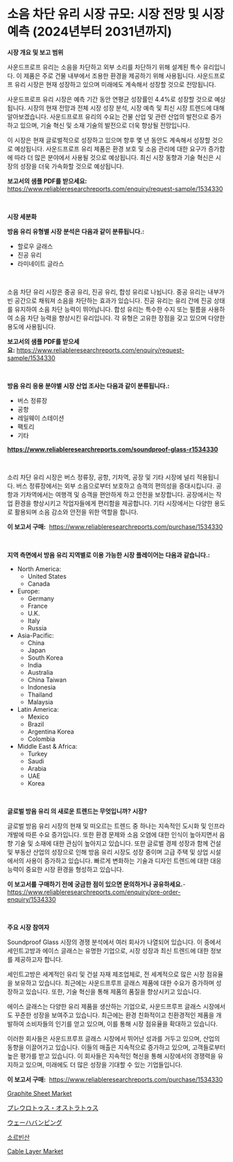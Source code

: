 <p><h1>소음 차단 유리 시장 규모: 시장 전망 및 시장 예측 (2024년부터 2031년까지)</h1></p><p><strong>시장 개요 및 보고 범위</strong></p>
<p><p>사운드프로프 유리는 소음을 차단하고 외부 소리를 차단하기 위해 설계된 특수 유리입니다. 이 제품은 주로 건물 내부에서 조용한 환경을 제공하기 위해 사용됩니다. 사운드프로프 유리 시장은 현재 성장하고 있으며 미래에도 계속해서 성장할 것으로 전망됩니다. </p><p>사운드프로프 유리 시장은 예측 기간 동안 연평균 성장률인 4.4%로 성장할 것으로 예상됩니다. 시장의 현재 전망과 전체 시장 성장 분석, 시장 예측 및 최신 시장 트렌드에 대해 알아보겠습니다. 사운드프로프 유리의 수요는 건물 산업 및 관련 산업의 발전으로 증가하고 있으며, 기술 혁신 및 소재 기술의 발전으로 더욱 향상될 전망입니다.</p><p>이 시장은 현재 글로벌적으로 성장하고 있으며 향후 몇 년 동안도 계속해서 성장할 것으로 예상됩니다. 사운드프로프 유리 제품은 환경 보호 및 소음 관리에 대한 요구가 증가함에 따라 더 많은 분야에서 사용될 것으로 예상됩니다. 최신 시장 동향과 기술 혁신은 시장의 성장을 더욱 가속화할 것으로 예상됩니다.</p></p>
<p><strong>보고서의 샘플 PDF를 받으세요:</strong> <a href="https://www.reliableresearchreports.com/enquiry/request-sample/1534330">https://www.reliableresearchreports.com/enquiry/request-sample/1534330</a></p>
<p>&nbsp;</p>
<p><strong>시장 세분화</strong></p>
<p><strong>방음 유리 유형별 시장 분석은 다음과 같이 분류됩니다.:</strong></p>
<p><ul><li>할로우 글래스</li><li>진공 유리</li><li>라미네이트 글라스</li></ul></p>
<p>&nbsp;</p>
<p><p>소음 차단 유리 시장은 중공 유리, 진공 유리, 합성 유리로 나뉩니다. 중공 유리는 내부가 빈 공간으로 채워져 소음을 차단하는 효과가 있습니다. 진공 유리는 유리 간에 진공 상태를 유지하여 소음 차단 능력이 뛰어납니다. 합성 유리는 특수한 수지 또는 필름을 사용하여 소음 차단 능력을 향상시킨 유리입니다. 각 유형은 고유한 장점을 갖고 있으며 다양한 용도에 사용됩니다.</p></p>
<p><strong>보고서의 샘플 PDF를 받으세요:</strong>&nbsp;<a href="https://www.reliableresearchreports.com/enquiry/request-sample/1534330">https://www.reliableresearchreports.com/enquiry/request-sample/1534330</a></p>
<p>&nbsp;</p>
<p><strong> 방음 유리 응용 분야별 시장 산업 조사는 다음과 같이 분류됩니다.:</strong></p>
<p><ul><li>버스 정류장</li><li>공항</li><li>레일웨이 스테이션</li><li>팩토리</li><li>기타</li></ul></p>
<p><strong><a href="https://www.reliableresearchreports.com/soundproof-glass-r1534330">https://www.reliableresearchreports.com/soundproof-glass-r1534330</a></strong></p>
<p>&nbsp;</p>
<p><p>소리 차단 유리 시장은 버스 정류장, 공항, 기차역, 공장 및 기타 시장에 널리 적용됩니다. 버스 정류장에서는 외부 소음으로부터 보호하고 승객의 편의성을 증대시킵니다. 공항과 기차역에서는 여행객 및 승객을 편안하게 하고 안전을 보장합니다. 공장에서는 작업 환경을 향상시키고 작업자들에게 편리함을 제공합니다. 기타 시장에서는 다양한 용도로 활용되며 소음 감소와 안전을 위한 역할을 합니다.</p></p>
<p><strong>이 보고서 구매:</strong>&nbsp; <a href="https://www.reliableresearchreports.com/purchase/1534330">https://www.reliableresearchreports.com/purchase/1534330</a></p>
<p>&nbsp;</p>
<p><strong>지역 측면에서 방음 유리 지역별로 이용 가능한 시장 플레이어는 다음과 같습니다.:</strong></p>
<p><ul>
    <li>
        North America:
        <ul>
            <li>United States</li>
            <li>Canada</li>
        </ul>
    </li>
    <li>
        Europe:
        <ul>
            <li>Germany</li>
            <li>France</li>
            <li>U.K.</li>
            <li>Italy</li>
            <li>Russia</li>
        </ul>
    </li>
    <li>
        Asia-Pacific:
        <ul>
            <li>China</li>
            <li>Japan</li>
            <li>South Korea</li>
            <li>India</li>
            <li>Australia</li>
            <li>China Taiwan</li>
            <li>Indonesia</li>
            <li>Thailand</li>
            <li>Malaysia</li>
        </ul>
    </li>
    <li>
        Latin America:
        <ul>
            <li>Mexico</li>
            <li>Brazil</li>
            <li>Argentina Korea</li>
            <li>Colombia</li>
        </ul>
    </li>
    <li>
        Middle East & Africa:
        <ul>
            <li>Turkey</li>
            <li>Saudi</li>
            <li>Arabia</li>
            <li>UAE</li>
            <li>Korea</li>
        </ul>
    </li>
    </ul></p>
<p>&nbsp;</p>
<p><strong>글로벌 방음 유리 의 새로운 트렌드는 무엇입니까? 시장?</strong></p>
<p><p>글로벌 방음 유리 시장의 현재 및 떠오르는 트렌드 중 하나는 지속적인 도시화 및 인프라 개발에 따른 수요 증가입니다. 또한 환경 문제와 소음 오염에 대한 인식이 높아지면서 음향 기술 및 소재에 대한 관심이 높아지고 있습니다. 또한 글로벌 경제 성장과 함께 건설 및 부동산 산업의 성장으로 인해 방음 유리 시장도 성장 중이며 고급 주택 및 상업 시설에서의 사용이 증가하고 있습니다. 빠르게 변화하는 기술과 디자인 트렌드에 대한 대응 능력이 중요한 시장 환경을 형성하고 있습니다.</p></p>
<p><strong>이 보고서를 구매하기 전에 궁금한 점이 있으면 문의하거나 공유하세요.</strong>- <a href="https://www.reliableresearchreports.com/enquiry/pre-order-enquiry/1534330">https://www.reliableresearchreports.com/enquiry/pre-order-enquiry/1534330</a></p>
<p>&nbsp;</p>
<p><strong>주요 시장 참여자</strong></p>
<p><p>Soundproof Glass 시장의 경쟁 분석에서 여러 회사가 나열되어 있습니다. 이 중에서 세인트고방과 에이스 글래스는 유명한 기업으로, 시장 성장과 최신 트렌드에 대한 정보를 제공하고자 합니다. </p><p>세인트고방은 세계적인 유리 및 건설 자재 제조업체로, 전 세계적으로 많은 시장 점유율을 보유하고 있습니다. 최근에는 사운드프루프 글래스 제품에 대한 수요가 증가하며 성장하고 있습니다. 또한, 기술 혁신을 통해 제품의 품질을 향상시키고 있습니다.</p><p>에이스 글래스는 다양한 유리 제품을 생산하는 기업으로, 사운드프루프 글래스 시장에서도 꾸준한 성장을 보여주고 있습니다. 최근에는 환경 친화적이고 친환경적인 제품을 개발하여 소비자들의 인기를 얻고 있으며, 이를 통해 시장 점유율을 확대하고 있습니다.</p><p>이러한 회사들은 사운드프루프 글래스 시장에서 뛰어난 성과를 거두고 있으며, 산업의 동향을 이끌어가고 있습니다. 이들의 매출은 지속적으로 증가하고 있으며, 고객들로부터 높은 평가를 받고 있습니다. 이 회사들은 지속적인 혁신을 통해 시장에서의 경쟁력을 유지하고 있으며, 미래에도 더 많은 성장을 기대할 수 있는 기업들입니다.</p></p>
<p><strong>이 보고서 구매:</strong>&nbsp;&nbsp;<a href="https://www.reliableresearchreports.com/purchase/1534330">https://www.reliableresearchreports.com/purchase/1534330</a></p>
<p><p><a href="https://issuu.com/reportprime-2/docs/graphite-sheet-market-size-2030.pptx">Graphite Sheet Market</a></p><p><a href="https://github.com/jkjreqjscoxx7/Market-Research-Report-List-1/blob/main/783916119583.md">プレウロトゥス・オストラトゥス</a></p><p><a href="https://medium.com/@eleanorardy655/%E3%82%A6%E3%82%A8%E3%83%8F%E3%83%BC%E3%83%90%E3%83%B3%E3%83%94%E3%83%B3%E3%82%B0%E5%B8%82%E5%A0%B4%E3%81%AF-%E5%B8%82%E5%A0%B4%E3%82%B7%E3%82%A7%E3%82%A2-%E3%82%B5%E3%82%A4%E3%82%BA-2031%E5%B9%B4%E3%81%BE%E3%81%A7%E3%81%AE%E4%BA%88%E6%B8%AC%E3%81%AB%E7%84%A6%E7%82%B9%E3%82%92%E5%BD%93%E3%81%A6%E3%81%A6%E3%81%84%E3%81%BE%E3%81%99-8d918151b899">ウェーハバンピング</a></p><p><a href="https://github.com/nuekbpymrrz5/Market-Research-Report-List-1/blob/main/125582418053.md">소르빈산</a></p><p><a href="https://view.publitas.com/reportprime-1/cable-layer-market-furnish-information-about-market-size-market-share-market-dynamics-and-projections-spanning-from-2024-to-2031/">Cable Layer Market</a></p></p>